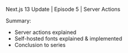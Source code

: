 Next.js 13 Update | Episode 5 | Server Actions

Summary:
- Server actions explained
- Self-hosted fonts explained & implemented
- Conclusion to series